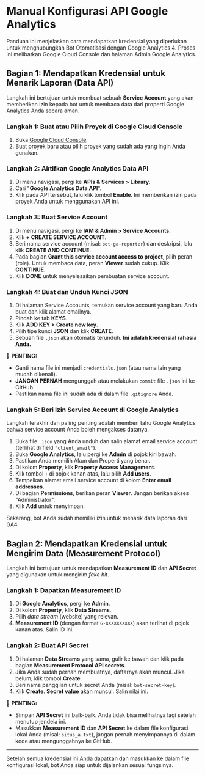 # Manual Konfigurasi API Google Analytics

Panduan ini menjelaskan cara mendapatkan kredensial yang diperlukan untuk menghubungkan Bot Otomatisasi dengan Google Analytics 4. Proses ini melibatkan Google Cloud Console dan halaman Admin Google Analytics.

## Bagian 1: Mendapatkan Kredensial untuk Menarik Laporan (Data API)

Langkah ini bertujuan untuk membuat sebuah **Service Account** yang akan memberikan izin kepada bot untuk membaca data dari properti Google Analytics Anda secara aman.

### Langkah 1: Buat atau Pilih Proyek di Google Cloud Console

1.  Buka [Google Cloud Console](https://console.cloud.google.com/).
2.  Buat proyek baru atau pilih proyek yang sudah ada yang ingin Anda gunakan.

### Langkah 2: Aktifkan Google Analytics Data API

1.  Di menu navigasi, pergi ke **APIs & Services > Library**.
2.  Cari "**Google Analytics Data API**".
3.  Klik pada API tersebut, lalu klik tombol **Enable**. Ini memberikan izin pada proyek Anda untuk menggunakan API ini.

### Langkah 3: Buat Service Account

1.  Di menu navigasi, pergi ke **IAM & Admin > Service Accounts**.
2.  Klik **+ CREATE SERVICE ACCOUNT**.
3.  Beri nama service account (misal: `bot-ga-reporter`) dan deskripsi, lalu klik **CREATE AND CONTINUE**.
4.  Pada bagian **Grant this service account access to project**, pilih peran (role). Untuk membaca data, peran **Viewer** sudah cukup. Klik **CONTINUE**.
5.  Klik **DONE** untuk menyelesaikan pembuatan service account.

### Langkah 4: Buat dan Unduh Kunci JSON

1.  Di halaman Service Accounts, temukan service account yang baru Anda buat dan klik alamat emailnya.
2.  Pindah ke tab **KEYS**.
3.  Klik **ADD KEY > Create new key**.
4.  Pilih tipe kunci **JSON** dan klik **CREATE**.
5.  Sebuah file `.json` akan otomatis terunduh. **Ini adalah kredensial rahasia Anda.**

🚨 **PENTING:**
-   Ganti nama file ini menjadi `credentials.json` (atau nama lain yang mudah dikenali).
-   **JANGAN PERNAH** mengunggah atau melakukan `commit` file `.json` ini ke GitHub.
-   Pastikan nama file ini sudah ada di dalam file `.gitignore` Anda.

### Langkah 5: Beri Izin Service Account di Google Analytics

Langkah terakhir dan paling penting adalah memberi tahu Google Analytics bahwa service account Anda boleh mengakses datanya.

1.  Buka file `.json` yang Anda unduh dan salin alamat email service account (terlihat di field `"client_email"`).
2.  Buka **Google Analytics**, lalu pergi ke **Admin** di pojok kiri bawah.
3.  Pastikan Anda memilih Akun dan Properti yang benar.
4.  Di kolom **Property**, klik **Property Access Management**.
5.  Klik tombol `+` di pojok kanan atas, lalu pilih **Add users**.
6.  Tempelkan alamat email service account di kolom **Enter email addresses**.
7.  Di bagian **Permissions**, berikan peran **Viewer**. Jangan berikan akses "Administrator".
8.  Klik **Add** untuk menyimpan.

Sekarang, bot Anda sudah memiliki izin untuk menarik data laporan dari GA4.

## Bagian 2: Mendapatkan Kredensial untuk Mengirim Data (Measurement Protocol)

Langkah ini bertujuan untuk mendapatkan **Measurement ID** dan **API Secret** yang digunakan untuk mengirim *fake hit*.

### Langkah 1: Dapatkan Measurement ID

1.  Di **Google Analytics**, pergi ke **Admin**.
2.  Di kolom **Property**, klik **Data Streams**.
3.  Pilih *data stream* (website) yang relevan.
4.  **Measurement ID** (dengan format `G-XXXXXXXXXX`) akan terlihat di pojok kanan atas. Salin ID ini.

### Langkah 2: Buat API Secret

1.  Di halaman **Data Streams** yang sama, gulir ke bawah dan klik pada bagian **Measurement Protocol API secrets**.
2.  Jika Anda sudah pernah membuatnya, daftarnya akan muncul. Jika belum, klik tombol **Create**.
3.  Beri nama panggilan untuk secret Anda (misal: `bot-secret-key`).
4.  Klik **Create**. **Secret value** akan muncul. Salin nilai ini.

🚨 **PENTING:**
-   Simpan **API Secret** ini baik-baik. Anda tidak bisa melihatnya lagi setelah menutup jendela ini.
-   Masukkan **Measurement ID** dan **API Secret** ke dalam file konfigurasi lokal Anda (misal: `situs_a.txt`), jangan pernah menyimpannya di dalam kode atau mengunggahnya ke GitHub.

---

Setelah semua kredensial ini Anda dapatkan dan masukkan ke dalam file konfigurasi lokal, bot Anda siap untuk dijalankan sesuai fungsinya.
